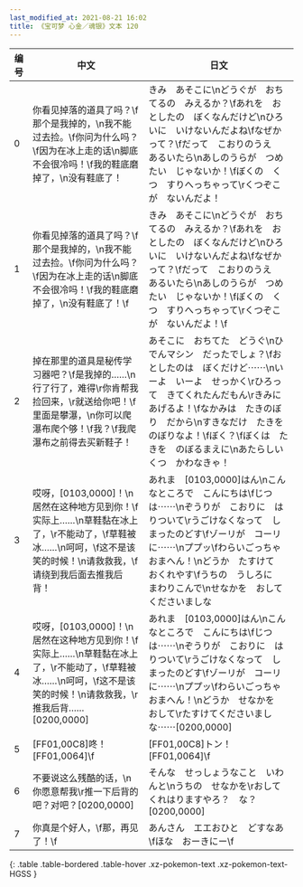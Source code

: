 ```yaml
---
last_modified_at: 2021-08-21 16:02
title: 《宝可梦 心金／魂银》文本 120
---
```

| 编号 | 中文 | 日文 |
| ---- | ---- | ---- |
| 0 | 你看见掉落的道具了吗？\f那个是我掉的，\n我不能过去捡。\f你问为什么吗？\f因为在冰上走的话\n脚底不会很冷吗！\f我的鞋底磨掉了，\n没有鞋底了！ | きみ　あそこに\nどうぐが　おちてるの　みえるか？\fあれを　おとしたの　ぼくなんだけど\nひろいに　いけないんだよね\fなぜかって？\fだって　こおりのうえ　あるいたら\nあしのうらが　つめたい　じゃないか！\fぼくの　くつ　すりへっちゃって\rくつぞこが　ないんだよ！ |
| 1 | 你看见掉落的道具了吗？\f那个是我掉的，\n我不能过去捡。\f你问为什么吗？\f因为在冰上走的话\n脚底不会很冷吗！\f我的鞋底磨掉了，\n没有鞋底了！\f | きみ　あそこに\nどうぐが　おちてるの　みえるか？\fあれを　おとしたの　ぼくなんだけど\nひろいに　いけないんだよね\fなぜかって？\fだって　こおりのうえ　あるいたら\nあしのうらが　つめたい　じゃないか！\fぼくの　くつ　すりへっちゃって\rくつぞこが　ないんだよ！\f |
| 2 | 掉在那里的道具是秘传学习器吧？\f是我掉的……\n行了行了，难得\r你肯帮我捡回来，\r就送给你吧！\f里面是攀瀑，\n你可以爬瀑布爬个够！\f我？\f我爬瀑布之前得去买新鞋子！ | あそこに　おちてた　どうぐ\nひでんマシン　だったでしょ？\fおとしたのは　ぼくだけど⋯⋯\nいーよ　いーよ　せっかく\rひろって　きてくれたんだもん\rきみに　あげるよ！\fなかみは　たきのぼり　だから\nすきなだけ　たきを　のぼりなよ！\fぼく？\fぼくは　たきを　のぼるまえに\nあたらしい　くつ　かわなきゃ！ |
| 3 | 哎呀，[0103,0000]！\n居然在这种地方见到你！\f实际上……\n草鞋黏在冰上了，\r不能动了，\f草鞋被冰……\n呵呵，\f这不是该笑的时候！\n请救救我，\f请绕到我后面去推我后背！ | あれま　[0103,0000]はん\nこんなところで　こんにちは\fじつは⋯⋯\nぞうりが　こおりに　はりついて\rうごけなくなって　しまったのどす\fゾーリが　コーリに⋯⋯\nププッ\fわらいごっちゃ　おまへん！\nどうか　たすけて　おくれやす\fうちの　うしろに　まわりこんで\nせなかを　おして　くださいましな |
| 4 | 哎呀，[0103,0000]！\n居然在这种地方见到你！\f实际上……\n草鞋黏在冰上了，\r不能动了，\f草鞋被冰……\n呵呵，\f这不是该笑的时候！\n请救救我，\r推我后背……[0200,0000] | あれま　[0103,0000]はん\nこんなところで　こんにちは\fじつは⋯⋯\nぞうりが　こおりに　はりついて\rうごけなくなって　しまったのどす\fゾーリが　コーリに⋯⋯\nププッ\fわらいごっちゃ　おまへん！\nどうか　せなかを　おして\rたすけてくださいましな⋯⋯[0200,0000] |
| 5 | [FF01,00C8]咚！[FF01,0064]\f | [FF01,00C8]トン！[FF01,0064]\f |
| 6 | 不要说这么残酷的话，\n你愿意帮我\r推一下后背的吧？对吧？[0200,0000] | そんな　せっしょうなこと　いわんと\nうちの　せなかを\rおしてくれはりますやろ？　な？[0200,0000] |
| 7 | 你真是个好人，\f那，再见了！\f | あんさん　エエおひと　どすなあ\fほな　おーきにー\f |
{: .table .table-bordered .table-hover .xz-pokemon-text .xz-pokemon-text-HGSS }